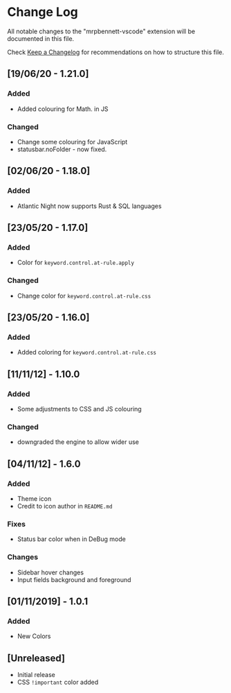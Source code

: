 # Change Log

All notable changes to the "mrpbennett-vscode" extension will be documented in this file.

Check [Keep a Changelog](http://keepachangelog.com/) for recommendations on how to structure this file.

## [19/06/20 - 1.21.0]

### Added

-   Added colouring for Math. in JS

### Changed

-   Change some colouring for JavaScript
-   statusbar.noFolder - now fixed.

## [02/06/20 - 1.18.0]

### Added

-   Atlantic Night now supports Rust & SQL languages

## [23/05/20 - 1.17.0]

### Added

-   Color for `keyword.control.at-rule.apply`

### Changed

-   Change color for `keyword.control.at-rule.css`

## [23/05/20 - 1.16.0]

### Added

-   Added coloring for `keyword.control.at-rule.css`

## [11/11/12] - 1.10.0

### Added

-   Some adjustments to CSS and JS colouring

### Changed

-   downgraded the engine to allow wider use

## [04/11/12] - 1.6.0

### Added

-   Theme icon
-   Credit to icon author in `README.md`

### Fixes

-   Status bar color when in DeBug mode

### Changes

-   Sidebar hover changes
-   Input fields background and foreground

## [01/11/2019] - 1.0.1

### Added

-   New Colors

## [Unreleased]

-   Initial release
-   CSS `!important` color added
